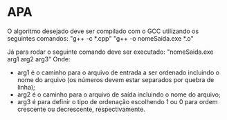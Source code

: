 # APA

O algoritmo desejado deve ser compilado com o GCC utilizando os seguintes comandos:
"g++ -c *.cpp"
"g++ -o nomeSaida.exe *.o"

Já para rodar o seguinte comando deve ser executado:
 "nomeSaida.exe arg1 arg2 arg3"
Onde:
 - arg1 é o caminho para o arquivo de entrada a ser ordenado incluindo o nome do arquivo (os números devem estar separados por quebra de linha);
 - arg2 é o caminho para o arquivo de saída incluindo o nome do arquivo;
 - arg3 é para definir o tipo de ordenação escolhendo 1 ou 0 para ordem crescente ou decrescente, respectivamente.
